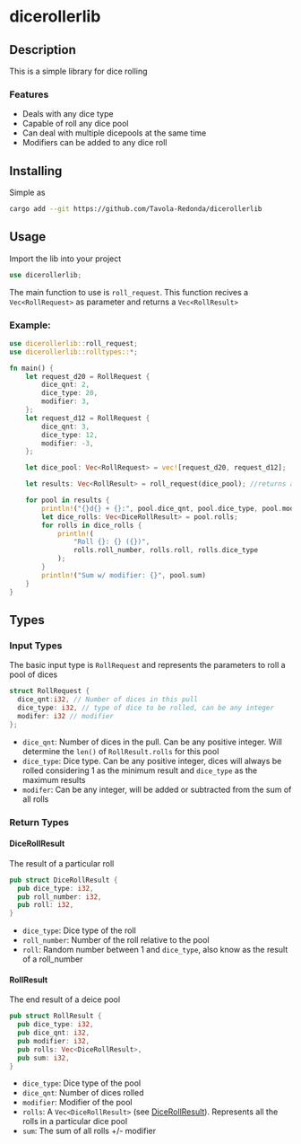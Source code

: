 # dicerollerlib

## Description

This is a simple library for dice rolling

### Features

- Deals with any dice type
- Capable of roll any dice pool
- Can deal with multiple dicepools at the same time
- Modifiers can be added to any dice roll

## Installing

Simple as

```bash
cargo add --git https://github.com/Tavola-Redonda/dicerollerlib
```

## Usage

Import the lib into your project

```rust
use dicerollerlib;
```

The main function to use is `roll_request`. This function recives a `Vec<RollRequest>` as parameter and returns a `Vec<RollResult>`

### Example:

```rust
use dicerollerlib::roll_request;
use dicerollerlib::rolltypes::*;

fn main() {
    let request_d20 = RollRequest {
        dice_qnt: 2,
        dice_type: 20,
        modifier: 3,
    };
    let request_d12 = RollRequest {
        dice_qnt: 3,
        dice_type: 12,
        modifier: -3,
    };

    let dice_pool: Vec<RollRequest> = vec![request_d20, request_d12];

    let results: Vec<RollResult> = roll_request(dice_pool); //returns a vector of RollResult

    for pool in results {
        println!("{}d{} + {}:", pool.dice_qnt, pool.dice_type, pool.modifier);
        let dice_rolls: Vec<DiceRollResult> = pool.rolls;
        for rolls in dice_rolls {
            println!(
                "Roll {}: {} ({})",
                rolls.roll_number, rolls.roll, rolls.dice_type
            );
        }
        println!("Sum w/ modifier: {}", pool.sum)
    }
}
```

## Types

### Input Types

The basic input type is `RollRequest` and represents the parameters to roll a pool of dices

```rust
struct RollRequest {
  dice_qnt:i32, // Number of dices in this pull
  dice_type: i32, // type of dice to be rolled, can be any integer
  modifer: i32 // modifier
};
```

- `dice_qnt`: Number of dices in the pull. Can be any positive integer. Will determine the `len()` of `RollResult.rolls` for this pool
- `dice_type`: Dice type. Can be any positive integer, dices will always be rolled considering 1 as the minimum result and `dice_type` as the maximum results
- `modifer`: Can be any integer, will be added or subtracted from the sum of all rolls

### Return Types

#### DiceRollResult

The result of a particular roll

```rust
pub struct DiceRollResult {
  pub dice_type: i32,
  pub roll_number: i32,
  pub roll: i32,
}
```

- `dice_type`: Dice type of the roll
- `roll_number`: Number of the roll relative to the pool
- `roll`: Random number between 1 and `dice_type`, also know as the result of a roll_number

#### RollResult

The end result of a deice pool

```rust
pub struct RollResult {
  pub dice_type: i32,
  pub dice_qnt: i32,
  pub modifier: i32,
  pub rolls: Vec<DiceRollResult>,
  pub sum: i32,
}
```

- `dice_type`: Dice type of the pool
- `dice_qnt`: Number of dices rolled
- `modifier`: Modifier of the pool
- `rolls`: A `Vec<DiceRollResult>` (see [DiceRollResult](#dicerollresult)). Represents all the rolls in a particular dice pool
- `sum`: The sum of all rolls +/- modifier

